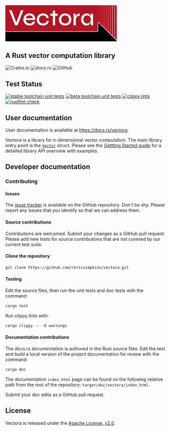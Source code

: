 <img src="https://raw.githubusercontent.com/chrissimpkins/vectora/img/img/vectora.png" width="350">

## A Rust vector computation library

![Crates.io](https://img.shields.io/crates/v/vectora)
![docs.rs](https://img.shields.io/docsrs/vectora)
![GitHub](https://img.shields.io/github/license/chrissimpkins/vectora)

## Test Status

[![stable toolchain unit tests](https://github.com/chrissimpkins/vectora/actions/workflows/stable-unittests.yml/badge.svg)](https://github.com/chrissimpkins/vectora/actions/workflows/stable-unittests.yml)
[![beta toolchain unit tests](https://github.com/chrissimpkins/vectora/actions/workflows/beta-unittests.yml/badge.svg)](https://github.com/chrissimpkins/vectora/actions/workflows/beta-unittests.yml)
[![clippy lints](https://github.com/chrissimpkins/vectora/actions/workflows/lints.yml/badge.svg)](https://github.com/chrissimpkins/vectora/actions/workflows/lints.yml)
[![rustfmt check](https://github.com/chrissimpkins/vectora/actions/workflows/fmt.yml/badge.svg)](https://github.com/chrissimpkins/vectora/actions/workflows/fmt.yml)

## User documentation

User documentation is available at https://docs.rs/vectora.

Vectora is a library for n-dimensional vector computation. The main library entry point is the [`Vector`](#) struct.  Please see the [Gettting Started guide](#) for a detailed library API overview with examples.

## Developer documentation

### Contributing

#### Issues

The [issue tracker](https://github.com/chrissimpkins/vectora/issues) is available on the GitHub repository. Don't be shy. Please report any issues that you identify so that we can address them.

#### Source contributions

Contributions are welcomed.  Submit your changes as a GitHub pull request. Please add new tests for source contributions that are not covered by our current test suite.

#### Clone the repository

```txt
git clone https://github.com/chrissimpkins/vectora.git
```

#### Testing

Edit the source files, then run the unit tests and doc tests with the command:

```txt
cargo test
```

Run clippy lints with:

```txt
cargo clippy -- -D warnings
```

#### Documentation contributions

The docs.rs documentation is authored in the Rust source files.  Edit the text and build a local version of the project documentation for review with the command:

```txt
cargo doc
```

The documentation `index.html` page can be found on the following relative path from the root of the repository: `target/doc/vectora/index.html`.

Submit your doc edits as a GitHub pull request.

## License

Vectora is released under the [Apache License, v2.0](LICENSE).
